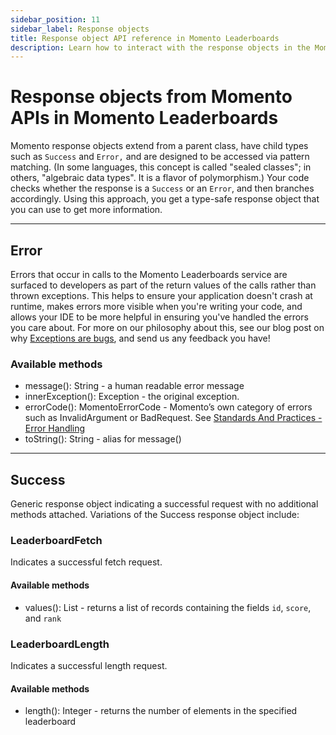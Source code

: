 ```yaml
---
sidebar_position: 11
sidebar_label: Response objects
title: Response object API reference in Momento Leaderboards
description: Learn how to interact with the response objects in the Momento API for Leaderboards.
---
```


# Response objects from Momento APIs in Momento Leaderboards

Momento response objects extend from a parent class, have child types such as `Success` and `Error,` and are designed to be accessed via pattern matching. (In some languages, this concept is called "sealed classes"; in others, "algebraic data types". It is a flavor of polymorphism.) Your code checks whether the response is a `Success` or an `Error`, and then branches accordingly. Using this approach, you get a type-safe response object that you can use to get more information.

---

## Error

Errors that occur in calls to the Momento Leaderboards service are surfaced to developers as part of the return values of the calls rather than thrown exceptions. This helps to ensure your application doesn't crash at runtime, makes errors more visible when you're writing your code, and allows your IDE to be more helpful in ensuring you've handled the errors you care about. For more on our philosophy about this, see our blog post on why [Exceptions are bugs](https://www.gomomento.com/blog/exceptions-are-bugs), and send us any feedback you have!

### Available methods

- message(): String - a human readable error message
- innerException(): Exception - the original exception.
- errorCode(): MomentoErrorCode - Momento’s own category of errors such as InvalidArgument or BadRequest. See [Standards And Practices - Error Handling](https://github.com/momentohq/standards-and-practices/blob/main/docs/client-specifications/error-handling.md)
- toString(): String - alias for message()

---

## Success

Generic response object indicating a successful request with no additional methods attached. Variations of the Success response object include:

### LeaderboardFetch

Indicates a successful fetch request.

#### Available methods

- values(): List - returns a list of records containing the fields `id`, `score`, and `rank`

### LeaderboardLength

Indicates a successful length request.

#### Available methods

- length(): Integer - returns the number of elements in the specified leaderboard
